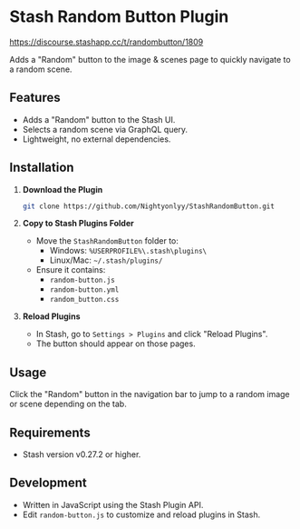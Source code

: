 # Stash Random Button Plugin

https://discourse.stashapp.cc/t/randombutton/1809

Adds a "Random" button to the image & scenes page to quickly navigate to a random scene.

## Features
- Adds a "Random" button to the Stash UI.
- Selects a random scene via GraphQL query.
- Lightweight, no external dependencies.

## Installation

1. **Download the Plugin**
   ```bash
   git clone https://github.com/Nightyonlyy/StashRandomButton.git
   ```

2. **Copy to Stash Plugins Folder**
   - Move the `StashRandomButton` folder to:
     - Windows: `%USERPROFILE%\.stash\plugins\`
     - Linux/Mac: `~/.stash/plugins/`
   - Ensure it contains:
     - `random-button.js`
     - `random-button.yml`
     - `random_button.css`

3. **Reload Plugins**
   - In Stash, go to `Settings > Plugins` and click "Reload Plugins".
   - The button should appear on those pages.

## Usage
Click the "Random" button in the navigation bar to jump to a random image or scene depending on the tab.

## Requirements
- Stash version v0.27.2 or higher.

## Development
- Written in JavaScript using the Stash Plugin API.
- Edit `random-button.js` to customize and reload plugins in Stash.
